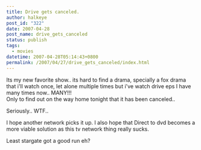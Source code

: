 ```yaml
---
title: Drive gets canceled.
author: halkeye
post_id: "322"
date: 2007-04-28
post_name: drive_gets_canceled
status: publish
tags:
  - movies
datetime: 2007-04-28T05:14:43+0800
permalink: /2007/04/27/drive_gets_canceled/index.html
---
```


Its my new favorite show.. its hard to find a drama, specially a fox drama that i'll watch once, let alone multiple times but i've watch drive eps I have many times now.. MANY!!!  
Only to find out on the way home tonight that it has been canceled..




Seriously.. WTF..




I hope another network picks it up. I also hope that Direct to dvd becomes a more viable solution as this tv network thing really sucks.




Least stargate got a good run eh?